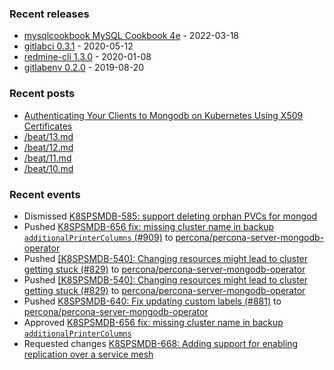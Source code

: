 ### Recent releases

* [mysqlcookbook MySQL Cookbook 4e](https://github.com/svetasmirnova/mysqlcookbook/releases/tag/1.0) - 2022-03-18
* [gitlabci 0.3.1](https://github.com/egegunes/gitlabci/releases/tag/0.3.1) - 2020-05-12
* [redmine-cli 1.3.0](https://github.com/egegunes/redmine-cli/releases/tag/1.3.0) - 2020-01-08
* [gitlabenv 0.2.0](https://github.com/egegunes/gitlabenv/releases/tag/0.2.0) - 2019-08-20

### Recent posts

* [Authenticating Your Clients to Mongodb on Kubernetes Using X509 Certificates](https://ege.dev/posts/authenticating-your-clients-to-mongodb-on-kubernetes-using-x509-certificates/)
* [/beat/13.md](https://ege.dev/beat/13/)
* [/beat/12.md](https://ege.dev/beat/12/)
* [/beat/11.md](https://ege.dev/beat/11/)
* [/beat/10.md](https://ege.dev/beat/10/)

### Recent events

* Dismissed [K8SPSMDB-585: support deleting orphan PVCs for mongod](https://github.com/percona/percona-server-mongodb-operator/pull/818)
* Pushed [K8SPSMDB-656 fix: missing cluster name in backup `additionalPrinterColumns` (#909)](https://github.com/percona/percona-server-mongodb-operator/commit/57b354e78cf5663f357b855e17cebb966308a841) to [percona/percona-server-mongodb-operator](https://github.com/percona/percona-server-mongodb-operator)
* Pushed [[K8SPSMDB-540]: Changing resources might lead to cluster getting stuck (#829)](https://github.com/percona/percona-server-mongodb-operator/commit/f1998d900ee6cfba371b17d3e6bd68979df87646) to [percona/percona-server-mongodb-operator](https://github.com/percona/percona-server-mongodb-operator)
* Pushed [[K8SPSMDB-540]: Changing resources might lead to cluster getting stuck (#829)](https://github.com/percona/percona-server-mongodb-operator/commit/f1998d900ee6cfba371b17d3e6bd68979df87646) to [percona/percona-server-mongodb-operator](https://github.com/percona/percona-server-mongodb-operator)
* Pushed [K8SPSMDB-640: Fix updating custom labels (#881)](https://github.com/percona/percona-server-mongodb-operator/commit/f172dbcf90cf784b41c16187be8ca30735572353) to [percona/percona-server-mongodb-operator](https://github.com/percona/percona-server-mongodb-operator)
* Approved [K8SPSMDB-656 fix: missing cluster name in backup `additionalPrinterColumns`](https://github.com/percona/percona-server-mongodb-operator/pull/909)
* Requested changes [K8SPSMDB-668: Adding support for enabling replication over a service mesh](https://github.com/percona/percona-server-mongodb-operator/pull/920)
